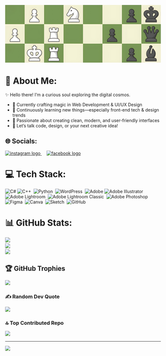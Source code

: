 
[![](chesspic.jpg)](#)

# 💫 About Me:
✨ Hello there! I’m a curious soul exploring the digital cosmos.  
- 🔭 Currently crafting magic in Web Development & UI/UX Design  
- 🌱 Continuously learning new things—especially front-end tech & design trends  
- 🎨 Passionate about creating clean, modern, and user-friendly interfaces  
- 💬 Let’s talk code, design, or your next creative idea!

## 🌐 Socials:
<div align="left">
  <a href="https://instagram.com/alfaarros" target="_blank">
    <img src="https://raw.githubusercontent.com/maurodesouza/profile-readme-generator/master/src/assets/icons/social/instagram/default.svg" width="52" height="40" alt="instagram logo"/>
  </a>
  <span>&nbsp;&nbsp;&nbsp;</span>
  <a href="https://www.facebook.com/share/1MMNwvG9xM/" target="_blank">
    <img src="https://raw.githubusercontent.com/maurodesouza/profile-readme-generator/master/src/assets/icons/social/facebook/default.svg" width="52" height="40" alt="facebook logo" />
  </a>
</div>


# 💻 Tech Stack:
![C#](https://img.shields.io/badge/c%23-%23239120.svg?style=for-the-badge&logo=csharp&logoColor=white)‎  ![C++](https://img.shields.io/badge/c++-%2300599C.svg?style=for-the-badge&logo=c%2B%2B&logoColor=white) ‎ ![Python](https://img.shields.io/badge/python-3670A0?style=for-the-badge&logo=python&logoColor=ffdd54) ‎ ![WordPress](https://img.shields.io/badge/WordPress-%23117AC9.svg?style=for-the-badge&logo=WordPress&logoColor=white) ‎ ![Adobe](https://img.shields.io/badge/adobe-%23FF0000.svg?style=for-the-badge&logo=adobe&logoColor=white) ![Adobe Illustrator](https://img.shields.io/badge/adobe%20illustrator-%23FF9A00.svg?style=for-the-badge&logo=adobe%20illustrator&logoColor=white) ![Adobe Lightroom](https://img.shields.io/badge/Adobe%20Lightroom-31A8FF.svg?style=for-the-badge&logo=Adobe%20Lightroom&logoColor=white) ‎ ![Adobe Lightroom Classic](https://img.shields.io/badge/Adobe%20Lightroom%20Classic-31A8FF.svg?style=for-the-badge&logo=Adobe%20Lightroom%20Classic&logoColor=white) ‎ ![Adobe Photoshop](https://img.shields.io/badge/adobe%20photoshop-%2331A8FF.svg?style=for-the-badge&logo=adobe%20photoshop&logoColor=white) ‎ ![Figma](https://img.shields.io/badge/figma-%23F24E1E.svg?style=for-the-badge&logo=figma&logoColor=white) ‎ ![Canva](https://img.shields.io/badge/Canva-%2300C4CC.svg?style=for-the-badge&logo=Canva&logoColor=white) ‎ ![Sketch](https://img.shields.io/badge/Sketch-FFB387?style=for-the-badge&logo=sketch&logoColor=black) ‎ ![GitHub](https://img.shields.io/badge/github-%23121011.svg?style=for-the-badge&logo=github&logoColor=white)

# 📊 GitHub Stats:
![](https://github-readme-stats.vercel.app/api?username=metamorphosisdev&theme=tokyonight&hide_border=false&include_all_commits=true&count_private=true)<br/>
![](https://nirzak-streak-stats.vercel.app/?user=metamorphosisdev&theme=tokyonight&hide_border=false)<br/>
![](https://github-readme-stats.vercel.app/api/top-langs/?username=metamorphosisdev&theme=tokyonight&hide_border=false&include_all_commits=true&count_private=true&layout=compact)

## 🏆 GitHub Trophies
![](https://github-profile-trophy.vercel.app/?username=metamorphosisdev&theme=radical&no-frame=true&no-bg=false&margin-w=4)

### ✍️ Random Dev Quote
![](https://quotes-github-readme.vercel.app/api?type=horizontal&theme=tokyonight)

### 🔝 Top Contributed Repo
![](https://github-contributor-stats.vercel.app/api?username=metamorphosisdev&limit=5&theme=tokyonight&combine_all_yearly_contributions=true)

---
[![](https://visitcount.itsvg.in/api?id=metamorphosisdev&icon=6&color=0)](https://visitcount.itsvg.in)


